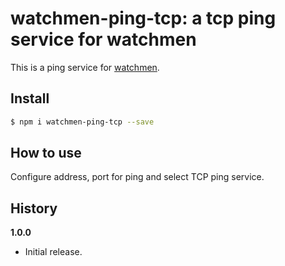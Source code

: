 # watchmen-ping-tcp: a tcp ping service for watchmen

This is a ping service for [watchmen](https://github.com/iloire/WatchMen).

## Install

```sh
$ npm i watchmen-ping-tcp --save
```
## How to use
Configure address, port for ping and select TCP ping service.

## History

**1.0.0**

- Initial release.
